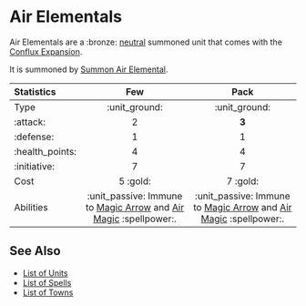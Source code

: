 # Air Elementals

Air Elementals are a :bronze: [neutral](../towns/neutral.md) summoned unit that comes with the [Conflux Expansion](../content.md).

It is summoned by [Summon Air Elemental](../spells/summon_air_elemental.md).


| Statistics | Few | Pack |
| :--- | :---: | :---: |
| Type | :unit_ground: | :unit_ground: |
| :attack: | 2 | **3** |
| :defense: | 1 | 1 |
| :health_points: | 4 | 4 |
| :initiative: | 7 | 7 |
| Cost | 5 :gold: | 7 :gold: |
| Abilities | :unit_passive: Immune to [Magic Arrow](../spells/magic_arrow.md) and [Air Magic](../spells/school_of_air_magic.md) :spellpower:. | :unit_passive: Immune to [Magic Arrow](../spells/magic_arrow.md) and [Air Magic](../spells/school_of_air_magic.md) :spellpower:. |


## See Also

- [List of Units](../units.md)
- [List of Spells](../spells.md)
- [List of Towns](../towns.md)
